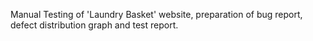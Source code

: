 Manual Testing of 'Laundry Basket' website, preparation of bug report, defect distribution graph and test report.

